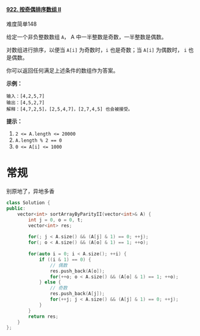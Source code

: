 #### [922. 按奇偶排序数组 II](https://leetcode-cn.com/problems/sort-array-by-parity-ii/)

难度简单148

给定一个非负整数数组 `A`， A 中一半整数是奇数，一半整数是偶数。

对数组进行排序，以便当 `A[i]` 为奇数时，`i` 也是奇数；当 `A[i]` 为偶数时， `i` 也是偶数。

你可以返回任何满足上述条件的数组作为答案。

 

**示例：**

```
输入：[4,2,5,7]
输出：[4,5,2,7]
解释：[4,7,2,5]，[2,5,4,7]，[2,7,4,5] 也会被接受。
```

 

**提示：**

1. `2 <= A.length <= 20000`
2. `A.length % 2 == 0`
3. `0 <= A[i] <= 1000`

 

# 常规

别原地了，异地多香

```c++
class Solution {
public:
    vector<int> sortArrayByParityII(vector<int>& A) {
        int j = 0, o = 0, t;
        vector<int> res;
        
        for(; j < A.size() && (A[j] & 1) == 0; ++j);
        for(; o < A.size() && (A[o] & 1) == 1; ++o);
        
        for(auto i = 0; i < A.size(); ++i) {
            if ((i & 1) == 0) {
                // 偶数
                res.push_back(A[o]);
                for(++o; o < A.size() && (A[o] & 1) == 1; ++o);
            } else {
                // 奇数
                res.push_back(A[j]);
                for(++j; j < A.size() && (A[j] & 1) == 0; ++j);
            }
        }
        return res;
    }
};
```



